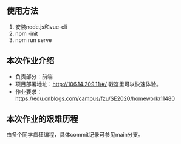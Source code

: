## 使用方法
1. 安装node.js和vue-cli
2. npm -init
3. npm run serve

## 本次作业介绍
- 负责部分：前端
- 项目部署地址：http://106.14.209.11/#/  戳这里可以快速体验。
- 作业要求： https://edu.cnblogs.com/campus/fzu/SE2020/homework/11480

## 本次作业的艰难历程
由多个同学疯狂编程，具体commit记录可参见main分支。
